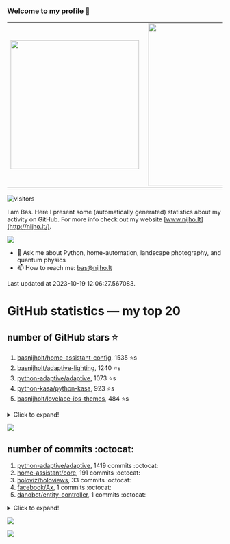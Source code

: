 ### Welcome to my profile 👋

<center>
  <table>
    <tr>
        <td><img width="300px" align="left" src="https://github-readme-stats.vercel.app/api/top-langs/?username=basnijholt&hide=TeX,Jupyter%20Notebook&layout=compact&theme=radical" /></td>
        <td><img align='right' src="https://github-readme-stats.vercel.app/api?username=basnijholt&show_icons=true&theme=radical" width="380"></td>
    </tr>
  </table>
</center>

![visitors](https://visitor-badge.glitch.me/badge?page_id=basnijholt.visitor-badge)

I am Bas. Here I present some (automatically generated) statistics about my activity on GitHub. For more info check out my website [www.nijho.lt](http://nijho.lt/).

![](https://www.nijho.lt/authors/admin/avatar_hu9e60e4b9bc120dfb6a666009f2878da6_182107_250x250_fill_q90_lanczos_center.jpg)

- 💬 Ask me about Python, home-automation, landscape photography, and quantum physics
- 📫 How to reach me: bas@nijho.lt

Last updated at 2023-10-19 12:06:27.567083.

# GitHub statistics — my top 20

## number of GitHub stars ⭐️

1. [basnijholt/home-assistant-config](https://github.com/basnijholt/home-assistant-config/), 1535 ⭐️s
2. [basnijholt/adaptive-lighting](https://github.com/basnijholt/adaptive-lighting/), 1240 ⭐️s
3. [python-adaptive/adaptive](https://github.com/python-adaptive/adaptive/), 1073 ⭐️s
4. [python-kasa/python-kasa](https://github.com/python-kasa/python-kasa/), 923 ⭐️s
5. [basnijholt/lovelace-ios-themes](https://github.com/basnijholt/lovelace-ios-themes/), 484 ⭐️s
<details><summary>Click to expand!</summary>

6. [basnijholt/lovelace-ios-dark-mode-theme](https://github.com/basnijholt/lovelace-ios-dark-mode-theme/), 425 ⭐️s
7. [basnijholt/miflora](https://github.com/basnijholt/miflora/), 359 ⭐️s
8. [basnijholt/rsync-time-machine.py](https://github.com/basnijholt/rsync-time-machine.py/), 346 ⭐️s
9. [topocm/topocm_content](https://github.com/topocm/topocm_content/), 252 ⭐️s
10. [basnijholt/home-assistant-streamdeck-yaml](https://github.com/basnijholt/home-assistant-streamdeck-yaml/), 141 ⭐️s
11. [basnijholt/home-assistant-macbook-touch-bar](https://github.com/basnijholt/home-assistant-macbook-touch-bar/), 92 ⭐️s
12. [basnijholt/markdown-code-runner](https://github.com/basnijholt/markdown-code-runner/), 76 ⭐️s
13. [kwant-project/kwant](https://github.com/kwant-project/kwant/), 76 ⭐️s
14. [basnijholt/home-assistant-streamdeck-yaml-addon](https://github.com/basnijholt/home-assistant-streamdeck-yaml-addon/), 47 ⭐️s
15. [basnijholt/aiokef](https://github.com/basnijholt/aiokef/), 33 ⭐️s
16. [basnijholt/thesis-cover](https://github.com/basnijholt/thesis-cover/), 26 ⭐️s
17. [basnijholt/adaptive-scheduler](https://github.com/basnijholt/adaptive-scheduler/), 21 ⭐️s
18. [basnijholt/instacron](https://github.com/basnijholt/instacron/), 20 ⭐️s
19. [basnijholt/addon-otmonitor](https://github.com/basnijholt/addon-otmonitor/), 15 ⭐️s
20. [kwant-project/kwant-tutorial-2016](https://github.com/kwant-project/kwant-tutorial-2016/), 15 ⭐️s

</details>

![](https://github.com/basnijholt/basnijholt/raw/main/stars_over_time.png)

## number of commits :octocat:

1. [python-adaptive/adaptive](https://github.com/python-adaptive/adaptive/), 1419 commits :octocat:
2. [home-assistant/core](https://github.com/home-assistant/core/), 191 commits :octocat:
3. [holoviz/holoviews](https://github.com/holoviz/holoviews/), 33 commits :octocat:
4. [facebook/Ax](https://github.com/facebook/Ax/), 1 commits :octocat:
5. [danobot/entity-controller](https://github.com/danobot/entity-controller/), 1 commits :octocat:
<details><summary>Click to expand!</summary>

6. [python-kasa/python-kasa](https://github.com/python-kasa/python-kasa/), 0 commits :octocat:
7. [microsoft/azure-pipelines-agent](https://github.com/microsoft/azure-pipelines-agent/), 0 commits :octocat:
8. [Textualize/rich](https://github.com/Textualize/rich/), 0 commits :octocat:
9. [home-assistant/supervisor](https://github.com/home-assistant/supervisor/), 0 commits :octocat:
10. [basnijholt/nijho.lt](https://github.com/basnijholt/nijho.lt/), 0 commits :octocat:
11. [readthedocs/readthedocs.org](https://github.com/readthedocs/readthedocs.org/), 0 commits :octocat:
12. [basnijholt/QPC-quantum-transport](https://github.com/basnijholt/QPC-quantum-transport/), 0 commits :octocat:
13. [executablebooks/MyST-NB](https://github.com/executablebooks/MyST-NB/), 0 commits :octocat:
14. [hassio-addons/workflows](https://github.com/hassio-addons/workflows/), 0 commits :octocat:
15. [Azure/azhpc-images](https://github.com/Azure/azhpc-images/), 0 commits :octocat:
16. [regro/rever](https://github.com/regro/rever/), 0 commits :octocat:
17. [aiidateam/aiida-core](https://github.com/aiidateam/aiida-core/), 0 commits :octocat:
18. [ccxt/ccxt](https://github.com/ccxt/ccxt/), 0 commits :octocat:
19. [QCoDeS/broadbean](https://github.com/QCoDeS/broadbean/), 0 commits :octocat:
20. [Koenkk/zigbee2mqtt.io](https://github.com/Koenkk/zigbee2mqtt.io/), 0 commits :octocat:

</details>

![](https://github.com/basnijholt/basnijholt/raw/main/commits_per_hour.png)

![](https://github.com/basnijholt/basnijholt/raw/main/commits_per_weekday.png)

